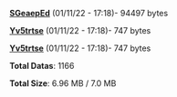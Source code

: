 [**SGeaepEd**](/data/SGeaepEd.txt) (01/11/22 - 17:18)- 94497 bytes

[**Yv5trtse**](/data/Yv5trtse.txt) (01/11/22 - 17:18)- 747 bytes

[**Yv5trtse**](/data/Yv5trtse.txt) (01/11/22 - 17:18)- 747 bytes

**Total Datas**: 1166

**Total Size**: 6.96 MB / 7.0 MB